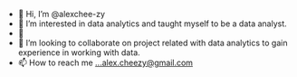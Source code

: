 - 👋 Hi, I’m @alexchee-zy
- 👀 I’m interested in data analytics and taught myself to be a data analyst.
- 🌱 
- 💞️ I’m looking to collaborate on project related with data analytics to gain experience in working with data.
- 📫 How to reach me ...alex.cheezy@gmail.com

<!---
alexchee-zy/alexchee-zy is a ✨ special ✨ repository because its `README.md` (this file) appears on your GitHub profile.
You can click the Preview link to take a look at your changes.
--->
